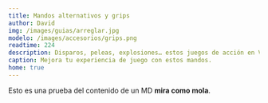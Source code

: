 ```yaml
---
title: Mandos alternativos y grips
author: David
img: /images/guias/arreglar.jpg
modelo: /images/accesorios/grips.png
readtime: 224
description: Disparos, peleas, explosiones… estos juegos de acción en VR no te dejarán descansar.
caption: Mejora tu experiencia de juego con estos mandos.
home: true
---
```

Esto es una prueba del contenido de un MD **mira como mola**.